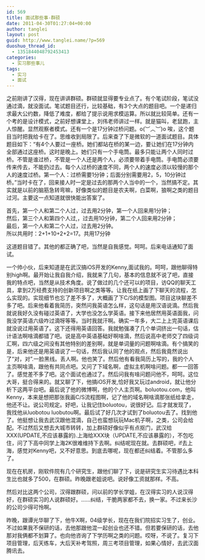 ```yaml
---
id: 569
title: 面试那些事-群硕
date: 2011-04-30T01:27:04+00:00
author: tanglei
layout: post
guid: http://www.tanglei.name/?p=569
duoshuo_thread_id:
  - 1351844048792453413
categories:
  - 实习那些事儿
tags:
  - 实习
  - 面试
---
```

之前刚讲了汉得，现在讲讲群硕。群硕就显得要专业点了。有个笔试阶段，笔试没通过滴，就没面试。笔试题目还行，比较基础，有3个大点的题目吧。一个是递归求最大公约数，降低了难度，都给了提示说用求模运算。所以就比较简单。还有一个考的是设计模式，之前好想课堂上，刘伟老师讲过一样。就是猫叫，老鼠跑，主人惊醒。显然观察者模式。还有一个是17分钟过桥问题。o(︶︿︶)o 唉，这个题目当时把我给卡在了。思维收到局限了。后来查了下是微软的一道面试题目。具体题目如下：“有4个人要过一座桥。她们都站在桥的某一边，要让她们在17分钟内全部通过这座桥。这时是晚上。她们只有一个手电筒。最多只能让两个人同时过桥。不管是谁过桥，不管是一个人还是两个人，必须要带着手电筒。手电筒必须要传来传去，不能扔过去。每个人过桥的速度不同，两个人的速度必须以较慢的那个人的速度过桥。第一个人：过桥需要1分钟；后面分别需要用2，5，10分钟过桥。”当时卡在了，回来接人时一定是过去的那两个人当中的一个，当然搞不定。其实就是以前的脑筋急转弯嘛，好像类似的题目是农夫啊，白菜啊，狼啊之类的题目过河。主要这一点知道就很快能出答案了。

<div id="_mcePaste">
  首先，第一个人和第二个人过，过去用2分钟，第一个人回来用1分钟；
</div>

<div id="_mcePaste">
  然后，第三个人和第四个人过,，过去用10分钟，第二个人回来用2分钟；
</div>

<div id="_mcePaste">
  最后，第一个人和第二个人过，过去用2分钟。
</div>

<div id="_mcePaste">
  所以共用时：2+1+10+2+2=17。共用17分钟
</div>

这道题目错了。其他的都正确了吧，当然是自我感觉。呵呵。后来电话通知了面试。

一个帅小伙，后来知道是在武汉搞iOS开发的Kenny,面试我的。呵呵，跟他聊得特别high啊。最开始让我自我介绍，我就来了几句，基本的信息就不说了吧，直接我的特点吧，当然是从技术角度。说了做过的几个还可以的项目，访QQ的聊天工具，拿到2万经费支持的创新项目啊之类等等。让我在纸上画了下聊天的流程，怎么实现的。实现细节也忘了差不多了，大概画了下C/S的模型图。项目这块聊差不多了吧。后来他看着我简历，突然问我英语怎么样，这句话是用汉语说滴。然后我就说我好久没有碰过英语了，大学也没怎么学英语。接下来他居然用英语面我，问我没学英语六级咋过滴呀等等。当时我就汗啊。确实一年多，大二上上完英语课后就没说过用英语了。这下还得用英语回答。我就勉强凑了几个单词挤出一句话，估计语法啊啥滴都错了吧。说是高中英语基础好啊啥滴，然后说高中老师交了四级词汇啊，四六级之间没有其他特别的差别啊，就是单词量的问题啊啥滴。有个搞笑的是，后来他还是用英语说了一句话，然后我认同了他的观点，然后我竟然说出了“对，对”.一脸黑线。丢人啊。他也笑了。然后他有看我简历上写的，我的个人主页啊啥滴，跟他有共同点吧。又问了下域名啊，虚拟主机啊啥问题。都一一回答了。感觉差不多了吧。这个面试也通过了。然后问我有啥问题问他不，呵呵。这位大哥，挺合得来的。就又聊了下，他搞iOS开发,恰好我又玩过android，就让他分析下这两平台吧。最后说了他的微博啊，他的个人主页啊。boluotou.com，他叫Kenny，本来是想把那张我画C/S流程图啊，记了他的域名啊啥滴那张纸给拿走，他还不让。说公司规定。好吧，让我记住boluotou，说很好记。后才就发现了，我找他从luobotou luobutou啊。最后试了好几次才试到了boluotou去了。找到他了。他挺想让我去武汉跟他混滴，自己也蛮想玩玩Mac机子啊，之类，公司会给配。不过然后又想去大城市转转，加上群硕好像似乎有点抠门，武汉给XXX(UPDATE,不应该暴露的).上海给XXX块（UPDATE,不应该暴露的），不包吃住，问了下高中同学上海2K很难维持下去啊。纠结呢现在就。去群硕吧，if去上海，感觉对Kenny吧，又不好意思。到底去哪呢，现在都还纠结着。不管那么多了。

现在在机房，刚软件院有几个研究生，跟他们聊了下，说是研究生实习待遇比本科生比也就多了500，在群硕。昨晚跟老姐说吧。说好像工资就那样。不高。

然后对比这两个公司，汉得跟群硕，问以前的学长学姐，在汉得实习的人说汉得好，在群硕实习的人说群硕好。……纠结，干脆两家都不去，换一家。不过来长沙的公司少得可怜啊。

昨晚，跟谭光华聊了下，他牛X啊，04级学长，现在在我们院招实习生了，创业。不过如果我不保研的话，去他那跟他混一起创业也还不错。但若要保研的话，去他那对我俩都不划算了。也向他咨询了下学历啊之类的问题。哎呀，不说了。复习下项目管理，后天练车，大后天补考驾照，周三考项目管理，如果心情好，去武汉面腾讯去。
